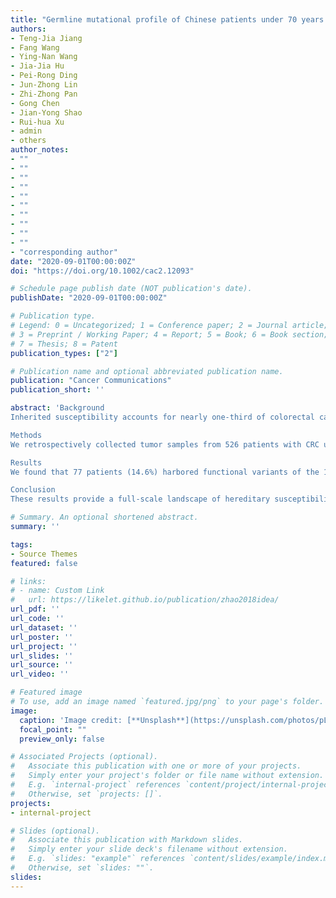 ```yaml
---
title: "Germline mutational profile of Chinese patients under 70 years old with colorectal cancer"
authors:
- Teng-Jia Jiang
- Fang Wang
- Ying-Nan Wang
- Jia-Jia Hu
- Pei-Rong Ding
- Jun-Zhong Lin
- Zhi-Zhong Pan
- Gong Chen
- Jian-Yong Shao
- Rui-hua Xu
- admin
- others
author_notes:
- ""
- ""
- ""
- ""
- ""
- ""
- ""
- ""
- ""
- ""
- "corresponding author"
date: "2020-09-01T00:00:00Z"
doi: "https://doi.org/10.1002/cac2.12093"

# Schedule page publish date (NOT publication's date).
publishDate: "2020-09-01T00:00:00Z"

# Publication type.
# Legend: 0 = Uncategorized; 1 = Conference paper; 2 = Journal article;
# 3 = Preprint / Working Paper; 4 = Report; 5 = Book; 6 = Book section;
# 7 = Thesis; 8 = Patent
publication_types: ["2"]

# Publication name and optional abbreviated publication name.
publication: "Cancer Communications"
publication_short: ''

abstract: 'Background
Inherited susceptibility accounts for nearly one-third of colorectal cancer (CRC) predispositions and has an 80%-100% lifetime risk of this disease. However, there are few data about germline mutations of hereditary CRC-related genes in Chinese patients with CRC. This study aimed to assess the prevalence of gene mutations related to cancer susceptibility among Chinese patients with CRC, differences between Chinese and Western patients, and the phenotype-genotype correlation.

Methods
We retrospectively collected tumor samples from 526 patients with CRC under 70 years old who underwent hereditary CRC genetic testing. A series of bioinformatic analyses, as well as statistical comparisons, were performed.

Results
We found that 77 patients (14.6%) harbored functional variants of the 12 genes. The mutation frequencies of the top 5 mutated genes were 6.5% for MutL homolog 1 (MLH1), 5.1% for MutS homolog 2 (MSH2), 1.0% for MSH6, 0.8% for PMS1 homolog 2 (PMS2), and 0.8% for APC regulator of the WNT signaling pathway (APC). Our data showed much higher rates of mutations of MSH6 and PMS2 genes among all mismatch repair (MMR) genes as compared with those in Western populations. Mutations in MLH1, MSH2, and MSH6 were found to be mutually exclusive. Patients with MLH1 or MSH2 mutations had higher frequencies of personal history of cancer (MLH1: 20.6% vs. 8.7%; MSH2: 25.9% vs. 8.6%) and family history of cancer than those without these mutations (MLH1: 73.5% vs. 48.4%; MSH2: 70.4% vs. 48.9%), and the lesions were more prone to occur on the right side of the colon than on the left side (MLH1: 73.5% vs. 29.3%; MSH2: 56.0% vs. 31.0%). The proportion of stage I/II disease was higher in patients with MLH1 mutations than in those without MLH1 mutations (70.6% vs. 50.7%), and the rate of polyps was higher in patients with APC mutations than in those with wild-type APC (75.0% vs. 17.4%).

Conclusion
These results provide a full-scale landscape of hereditary susceptibility over 12 related genes in CRC patients and suggest that a comprehensive multi-gene panel testing for hereditary CRC predisposition could be a helpful analysis in clinical practice.'

# Summary. An optional shortened abstract.
summary: ''

tags:
- Source Themes
featured: false

# links:
# - name: Custom Link
#   url: https://likelet.github.io/publication/zhao2018idea/
url_pdf: ''
url_code: ''
url_dataset: ''
url_poster: ''
url_project: ''
url_slides: ''
url_source: ''
url_video: ''

# Featured image
# To use, add an image named `featured.jpg/png` to your page's folder. 
image:
  caption: 'Image credit: [**Unsplash**](https://unsplash.com/photos/pLCdAaMFLTE)'
  focal_point: ""
  preview_only: false

# Associated Projects (optional).
#   Associate this publication with one or more of your projects.
#   Simply enter your project's folder or file name without extension.
#   E.g. `internal-project` references `content/project/internal-project/index.md`.
#   Otherwise, set `projects: []`.
projects:
- internal-project

# Slides (optional).
#   Associate this publication with Markdown slides.
#   Simply enter your slide deck's filename without extension.
#   E.g. `slides: "example"` references `content/slides/example/index.md`.
#   Otherwise, set `slides: ""`.
slides:
---
```


